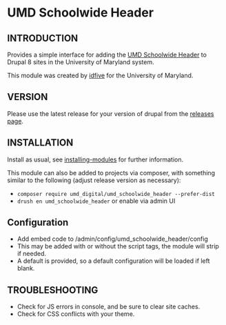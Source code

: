 # UMD Schoolwide Header

## INTRODUCTION

Provides a simple interface for adding the [UMD Schoolwide Header](https://umd-header.umd.edu/generator/) to Drupal 8 sites
in the University of Maryland system.

This module was created by [idfive](http://idfive.com) for the University of Maryland.

## VERSION

Please use the latest release for your version of drupal from the [releases page](https://github.com/UMD-Digital/umd_schoolwide_header/releases).

## INSTALLATION

Install as usual, see [installing-modules](https://www.drupal.org/docs/8/extending-drupal-8/installing-modules) for further
information.

This module can also be added to projects via composer, with something similar to the following (adjust release version as necessary):

- `composer require umd_digital/umd_schoolwide_header --prefer-dist`
- `drush en umd_schoolwide_header` or enable via admin UI

## Configuration

- Add embed code to /admin/config/umd_schoolwide_header/config
- This may be added with or without the script tags, the module will strip if needed.
- A default is provided, so a default configuration will be loaded if left blank.

## TROUBLESHOOTING

- Check for JS errors in console, and be sure to clear site caches.
- Check for CSS conflicts with your theme.
